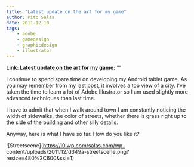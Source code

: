 ```yaml
---
title: "Latest update on the art for my game"
author: Pito Salas
date: 2011-12-10
tags:
    - adobe
    - gamedesign
    - graphicdesign
    - illustrator
---
```


**Link: [Latest update on the art for my game](None):** ""



I continue to spend spare time on developing my Android tablet game. As you
may remember from my last post, it involves a top view of a city. I've taken
the time to learn a lot of Adobe Illustrator so I am used slightly more
advanced techniques than last time.

I have to admit that when I walk around town I am constantly noticing the
width of sidewalks, the color of streets, whether there is grass right up to
the side of the building and other silly details.

Anyway, here is what I have so far. How do you like it?

![Streetscene](https://i0.wp.com/salas.com/wp-
content/uploads/2011/12/d349a-streetscene.png?resize=480%2C600&ssl=1)


